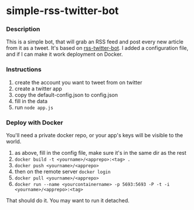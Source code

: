 # simple-rss-twitter-bot

### Description

This is a simple bot, that will grab an RSS feed and post every new article from it as a tweet.
It's based on [rss-twitter-bot](https://gitlab.com/hughr/rss-twitter-bot). I added a configuration file, and if I can make it work deployment on Docker.

### Instructions

1. create the account you want to tweet from on twitter
2. create a twitter app
3. copy the default-config.json to config.json
4. fill in the data
5. run `node app.js`

### Deploy with Docker
You'll need a private docker repo, or your app's keys will be visible to the world.

1. as above, fill in the config file, make sure it's in the same dir as the rest
2. `docker build -t <yourname>/<apprepo>:<tag> .`
3. `docker push <yourname>/<apprepo>`
4. then on the remote server `docker login`
5. `docker pull <yourname>/<apprepo>`
6. `docker run --name <yourcontainername> -p 5693:5693 -P -t -i <yourname>/<apprepo>:<tag>`

That should do it. You may want to run it detached.
